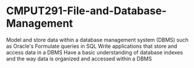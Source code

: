# CMPUT291-File-and-Database-Management

Model and store data within a database management system (DBMS) such as Oracle's
Formulate queries in SQL
Write applications that store and access data in a DBMS
Have a basic understanding of database indexes and the way data is organized and accessed within a DBMS
